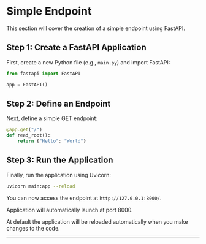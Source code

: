 # Simple Endpoint

This section will cover the creation of a simple endpoint using FastAPI.

## Step 1: Create a FastAPI Application

First, create a new Python file (e.g., `main.py`) and import FastAPI:

```python
from fastapi import FastAPI

app = FastAPI()
```

## Step 2: Define an Endpoint

Next, define a simple GET endpoint:

```python
@app.get("/")
def read_root():
    return {"Hello": "World"}
```

## Step 3: Run the Application

Finally, run the application using Uvicorn:

```bash
uvicorn main:app --reload
```

You can now access the endpoint at `http://127.0.0.1:8000/`.

Application will automatically launch at port 8000.

At default the application will be reloaded automatically when you make changes to the code.

---

